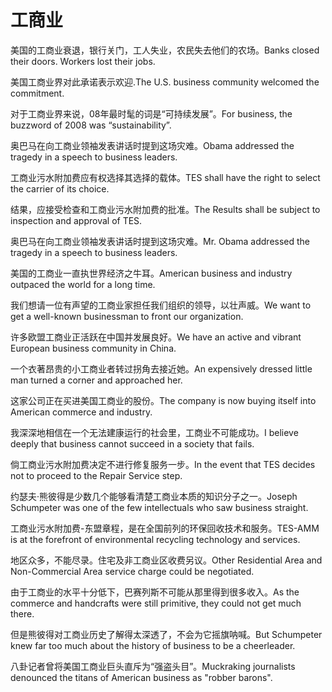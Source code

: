 # 工商业

<p><span class="chinese">美国的工商业衰退，银行关门，工人失业，农民失去他们的农场。</span><span class="english">Banks closed their doors. Workers lost their jobs.</span></p>

<p><span class="chinese">美国工商业界对此承诺表示欢迎.</span><span class="english">The U.S. business community welcomed the commitment.</span></p>

<p><span class="chinese">对于工商业界来说，08年最时髦的词是“可持续发展”。</span><span class="english">For business, the buzzword of 2008 was “sustainability”.</span></p>

<p><span class="chinese">奥巴马在向工商业领袖发表讲话时提到这场灾难。</span><span class="english">Obama addressed the tragedy in a speech to business leaders.</span></p>

<p><span class="chinese">工商业污水附加费应有权选择其选择的载体。</span><span class="english">TES shall have the right to select the carrier of its choice.</span></p>

<p><span class="chinese">结果，应接受检查和工商业污水附加费的批准。</span><span class="english">The Results shall be subject to inspection and approval of TES.</span></p>

<p><span class="chinese">奥巴马在向工商业领袖发表讲话时提到这场灾难。</span><span class="english">Mr. Obama addressed the tragedy in a speech to business leaders.</span></p>

<p><span class="chinese">美国的工商业一直执世界经济之牛耳。</span><span class="english">American business and industry outpaced the world for a long time.</span></p>

<p><span class="chinese">我们想请一位有声望的工商业家担任我们组织的领导，以壮声威。</span><span class="english">We want to get a well-known businessman to front our organization.</span></p>

<p><span class="chinese">许多欧盟工商业正活跃在中国并发展良好。</span><span class="english">We have an active and vibrant European business community in China.</span></p>

<p><span class="chinese">一个衣著昂贵的小工商业者转过拐角去接近她。</span><span class="english">An expensively dressed little man turned a corner and approached her.</span></p>

<p><span class="chinese">这家公司正在买进美国工商业的股份。</span><span class="english">The company is now buying itself into American commerce and industry.</span></p>

<p><span class="chinese">我深深地相信在一个无法建康运行的社会里，工商业不可能成功。</span><span class="english">I believe deeply that business cannot succeed in a society that fails.</span></p>

<p><span class="chinese">倘工商业污水附加费决定不进行修复服务一步。</span><span class="english">In the event that TES decides not to proceed to the Repair Service step.</span></p>

<p><span class="chinese">约瑟夫·熊彼得是少数几个能够看清楚工商业本质的知识分子之一。</span><span class="english">Joseph Schumpeter was one of the few intellectuals who saw business straight.</span></p>

<p><span class="chinese">工商业污水附加费-东盟章程，是在全国前列的环保回收技术和服务。</span><span class="english">TES-AMM is at the forefront of environmental recycling technology and services.</span></p>

<p><span class="chinese">地区众多，不能尽录。住宅及非工商业区收费另议。</span><span class="english">Other Residential Area and Non-Commercial Area service charge could be negotiated.</span></p>

<p><span class="chinese">由于工商业的水平十分低下，巴赛列斯不可能从那里得到很多收入。</span><span class="english">As the commerce and handcrafts were still primitive, they could not get much there.</span></p>

<p><span class="chinese">但是熊彼得对工商业历史了解得太深透了，不会为它摇旗呐喊。</span><span class="english">But Schumpeter knew far too much about the history of business to be a cheerleader.</span></p>

<p><span class="chinese">八卦记者曾将美国工商业巨头直斥为“强盗头目”。</span><span class="english">Muckraking journalists denounced the titans of American business as "robber barons".</span></p>

